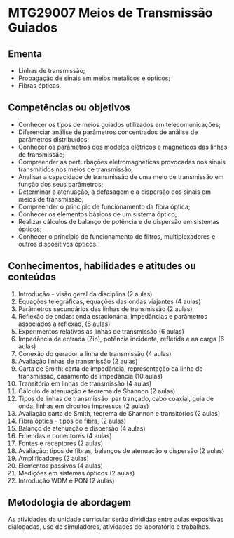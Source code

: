 # MTG29007 Meios de Transmissão Guiados

## Ementa

- Linhas de transmissão; 
- Propagação de sinais em meios metálicos e ópticos; 
- Fibras ópticas. 


## Competências ou objetivos

- Conhecer os tipos de meios guiados utilizados em telecomunicações;
- Diferenciar análise de parâmetros concentrados de análise de parâmetros distribuídos;
- Conhecer os parâmetros dos modelos elétricos e magnéticos das linhas de transmissão;
- Compreender as perturbações eletromagnéticas provocadas nos sinais transmitidos nos meios de transmissão;
- Analisar a capacidade de transmissão de uma meio de transmissão em função dos seus parâmetros;
- Determinar a atenuação, a defasagem e a dispersão dos sinais em meios de transmissão;
- Compreender o princípio de funcionamento da fibra óptica;
- Conhecer os elementos básicos de um sistema óptico; 
- Realizar cálculos de balanço de potência e de dispersão em sistemas ópticos; 
- Conhecer o princípio de funcionamento de filtros, multiplexadores e outros dispositivos ópticos. 

## Conhecimentos, habilidades e atitudes ou conteúdos

1. Introdução - visão geral da disciplina (2 aulas)
1. Equações telegráficas, equações das ondas viajantes (4 aulas)
1. Parâmetros secundários das linhas de transmissão (2 aulas)
1. Reflexão de ondas: onda estacionária, impedâncias e parâmetros associados a reflexão, (6 aulas)
1. Experimentos relativos as linhas de transmissão (6 aulas)
1. Impedância de entrada (Zin), potência incidente, refletida e na carga (6 aulas)
1. Conexão do gerador a linha de transmissão (4 aulas)
1. Avaliação linhas de transmissão (2 aulas)
1. Carta de Smith: carta de impedância, representação da linha de transmissão, casamento de impedância (10 aulas)
1. Transitório em linhas de transmissão (4 aulas)
1. Cálculo de atenuação e teorema de Shannon (2 aulas)
1. Tipos de linhas de transmissão: par trançado, cabo coaxial, guia de onda, linhas em circuitos impressos (2 aulas)
1. Avaliação carta de Smith, teorema de Shannon e transitórios (2 aulas)
1. Fibra óptica – tipos de fibra, (2 aulas)
1. Balanço de atenuação e dispersão (4 aulas)
1. Emendas e conectores (4 aulas)
1. Fontes e receptores (2 aulas)
1. Avaliação: tipos de fibras, balanços de atenuação e dispersão (2 aulas)
1. Amplificadores (2 aulas)
1. Elementos passivos (4 aulas)
1. Medições em sistemas ópticos (2 aulas)
1. Introdução WDM e PON (2 aulas) 

## Metodologia de abordagem

As atividades da unidade curricular serão divididas entre aulas expositivas dialogadas, uso de simuladores, atividades de laboratório e trabalhos. 

